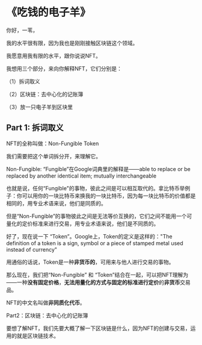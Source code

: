 # 《吃钱的电子羊》

你好，一苇，

我的水平很有限，因为我也是刚刚接触区块链这个领域。

我愿意用我有限的水平，跟你说说NFT。

我想用三个部分，来向你解释NFT，它们分别是：

（1）拆词取义

（2）区块链：去中心化的记账簿

（3）放一只电子羊到区块里



## Part 1: 拆词取义

NFT的全称叫做：Non-Fungible Token

我们需要把这个单词拆分开，来理解它。

Non-Fungible: “Fungible”在Google词典里的解释是——able to replace or be replaced by another identical item; mutually interchangeable

也就是说，任何“Fungible"的事物，彼此之间是可以相互取代的。拿比特币举例子：你可以用你的一块比特币来换我的一块比特币，因为每一块比特币的价值都是相同的，用专业术语来说，他们是同质的。

但是“Non-Fungible”的事物彼此之间是无法等价互换的，它们之间不能用一个可量化的定价标准来进行交易，用专业术语来说，他们是不同质的。

好了，现在说一下 “Token”。Google上，Token的定义是这样的："The definition of a token is a sign, symbol or a piece of stamped metal used instead of currency"

用通俗的话说，Token是一种**非货币的**，可用来与他人进行交易的事物。

那么现在，我们把“Non-Fungible” 和 “Token”结合在一起，可以把NFT理解为——一种**没有固定价格**，**无法用量化的方式与固定的标准进行定价**的**非货币**交易品。

NFT的中文名叫做**非同质化代币**。

Part2：区块链：去中心化的记账簿

要想了解NFT，我们先要大概了解一下区块链是什么，因为NFT的创建与交易，运用的就是区块链技术。

